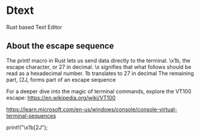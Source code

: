 # Dtext
Rust based Text Editor

## About the escape sequence
The print! macro in Rust lets us send data directly to the terminal.
\x1b, the escape character, or 27 in decimal.
\x signifies that what follows should be read as a hexadecimal number.
1b translates to 27 in decimal 
The remaining part, [2J, forms part of an escape sequence

For a deeper dive into the magic of terminal commands, explore the VT100 escape: 
https://en.wikipedia.org/wiki/VT100

https://learn.microsoft.com/en-us/windows/console/console-virtual-terminal-sequences

print!("\x1b[2J");